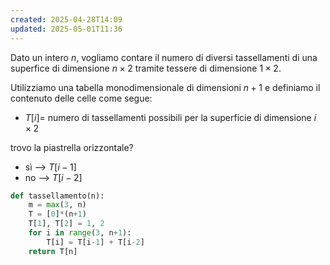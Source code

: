 ```yaml
---
created: 2025-04-28T14:09
updated: 2025-05-01T11:36
---
```

Dato un intero $n$, vogliamo contare il numero di diversi tassellamenti di una superfice di dimensione $n\times 2$ tramite tessere di dimensione $1 \times 2$.

Utilizziamo una tabella monodimensionale di dimensioni $n+1$ e definiamo il contenuto delle celle come segue:
- $T[i]=$ numero di tassellamenti possibili per la superficie di dimensione $i \times 2$

trovo la piastrella orizzontale?
- sì ⟶ $T[i-1]$
- no ⟶ $T[i-2]$

```python
def tassellamento(n):
	m = max(3, n)
	T = [0]*(n+1)
	T[1], T[2] = 1, 2
	for i in range(3, n+1):
		T[i] = T[i-1] + T[i-2]
	return T[n]
```


